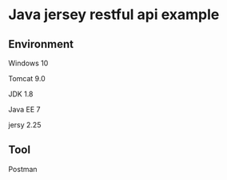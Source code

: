 # Java jersey restful api example

## Environment

Windows 10

Tomcat 9.0

JDK 1.8

Java EE 7

jersy 2.25

## Tool

Postman